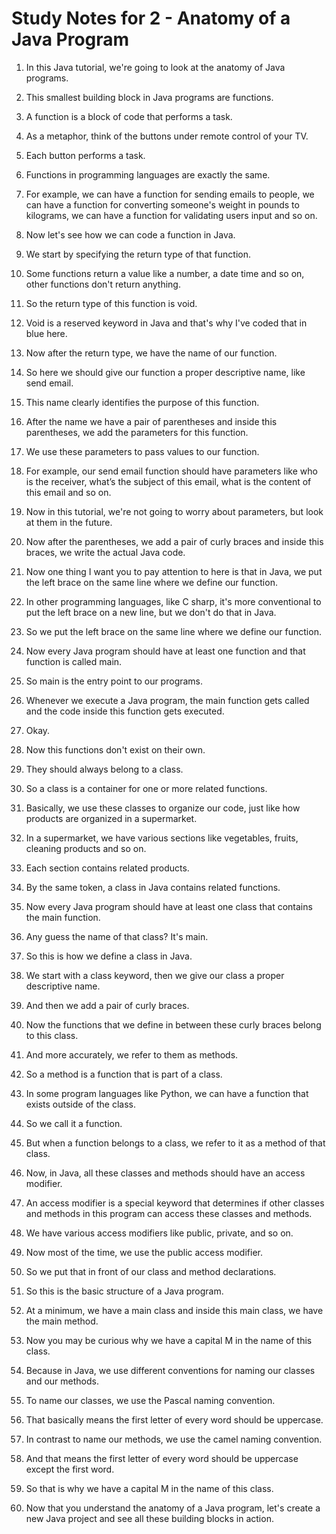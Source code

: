 # Study Notes for 2 - Anatomy of a Java Program

1. In this Java tutorial, we're going to look at the anatomy of Java programs.

2. This smallest building block in Java programs are functions.

3. A function is a block of code that performs a task.

4. As a metaphor, think of the buttons under remote control of your TV.

5. Each button performs a task.

6. Functions in programming languages are exactly the same.

7. For example, we can have a function for sending emails to people, we can have a function for converting someone's weight in pounds to kilograms, we can have a function for validating users input and so on.

8. Now let's see how we can code a function in Java.

9. We start by specifying the return type of that function.

10. Some functions return a value like a number, a date time and so on, other functions don't return anything.

11. So the return type of this function is void.

12. Void is a reserved keyword in Java and that's why I've coded that in blue here.

13. Now after the return type, we have the name of our function.

14. So here we should give our function a proper descriptive name, like send email.

15. This name clearly identifies the purpose of this function.

16. After the name we have a pair of parentheses and inside this parentheses, we add the parameters for this function.

17. We use these parameters to pass values to our function.

18. For example, our send email function should have parameters like who is the receiver, what’s the subject of this email, what is the content of this email and so on.

19. Now in this tutorial, we're not going to worry about parameters, but look at them in the future.

20. Now after the parentheses, we add a pair of curly braces and inside this braces, we write the actual Java code.

21. Now one thing I want you to pay attention to here is that in Java, we put the left brace on the same line where we define our function.

22. In other programming languages, like C sharp, it's more conventional to put the left brace on a new line, but we don't do that in Java.

23. So we put the left brace on the same line where we define our function.

24. Now every Java program should have at least one function and that function is called main.

25. So main is the entry point to our programs.

26. Whenever we execute a Java program, the main function gets called and the code inside this function gets executed.

27. Okay.

28. Now this functions don't exist on their own.

29. They should always belong to a class.

30. So a class is a container for one or more related functions.

31. Basically, we use these classes to organize our code, just like how products are organized in a supermarket.

32. In a supermarket, we have various sections like vegetables, fruits, cleaning products and so on.

33. Each section contains related products.

34. By the same token, a class in Java contains related functions.

35. Now every Java program should have at least one class that contains the main function.

36. Any guess the name of that class? It's main.

37. So this is how we define a class in Java.

38. We start with a class keyword, then we give our class a proper descriptive name.

39. And then we add a pair of curly braces.

40. Now the functions that we define in between these curly braces belong to this class.

41. And more accurately, we refer to them as methods.

42. So a method is a function that is part of a class.

43. In some program languages like Python, we can have a function that exists outside of the class.

44. So we call it a function.

45. But when a function belongs to a class, we refer to it as a method of that class.

46. Now, in Java, all these classes and methods should have an access modifier.

47. An access modifier is a special keyword that determines if other classes and methods in this program can access these classes and methods.

48. We have various access modifiers like public, private, and so on.

49. Now most of the time, we use the public access modifier.

50. So we put that in front of our class and method declarations.

51. So this is the basic structure of a Java program.

52. At a minimum, we have a main class and inside this main class, we have the main method.

53. Now you may be curious why we have a capital M in the name of this class.

54. Because in Java, we use different conventions for naming our classes and our methods.

55. To name our classes, we use the Pascal naming convention.

56. That basically means the first letter of every word should be uppercase.

57. In contrast to name our methods, we use the camel naming convention.

58. And that means the first letter of every word should be uppercase except the first word.

59. So that is why we have a capital M in the name of this class.

60. Now that you understand the anatomy of a Java program, let's create a new Java project and see all these building blocks in action.
